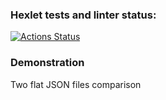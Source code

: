 ### Hexlet tests and linter status:
[![Actions Status](https://github.com/mozguru/python-project-50/actions/workflows/hexlet-check.yml/badge.svg)](https://github.com/mozguru/python-project-50/actions)

### Demonstration
Two flat JSON files comparison
<script src="https://asciinema.org/a/fTfR0gUvEOqeBIvHCeVOFL4GI.js" id="asciicast-fTfR0gUvEOqeBIvHCeVOFL4GI" async="true"></script>
